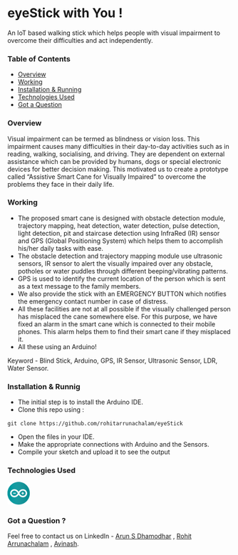 # eyeStick with You !
An IoT based walking stick which helps people with visual impairment to overcome their difficulties and act independently.

### Table of Contents  
- [Overview](#Overview)  
- [Working](#Working) 
- [Installation & Running](#Installation%&%Running) 
- [Technologies Used](#Technologies%Used) 
- [Got a Question](#Got%a%Question%?) 


### Overview
Visual impairment can be termed as blindness or vision loss. This impairment causes many difficulties in their day-to-day activities such as in reading, walking, socialising, and driving. They are dependent on external assistance which can be provided by humans, dogs or special electronic devices for better decision making. This motivated us to create a prototype called “Assistive Smart Cane for Visually Impaired” to overcome the problems they face in their daily life.


### Working
- The proposed smart cane is designed with obstacle detection module, trajectory mapping, heat detection, water detection, pulse detection, light detection, pit and staircase detection using InfraRed (IR) sensor and GPS (Global Positioning System) which helps them to accomplish his/her daily tasks with ease. 
- The obstacle detection and trajectory mapping module use ultrasonic sensors, IR sensor to alert the visually impaired over any obstacle, potholes or water puddles through different beeping/vibrating patterns. 
- GPS is used to identify the current location of the person which is sent as a text message to the family members. 
- We also provide the stick with an EMERGENCY BUTTON which notifies the emergency contact number in case of distress.
- All these facilities are not at all possible if the visually challenged person has misplaced the cane somewhere else. For this purpose, we have fixed an alarm in the smart cane which is connected to their mobile phones. This alarm helps them to find their smart cane if they misplaced it. 
- All these using an Arduino!

Keyword - Blind Stick, Arduino, GPS, IR Sensor, Ultrasonic Sensor, LDR, Water Sensor.

### Installation & Runnig

- The initial step is to install the Arduino IDE.
- Clone this repo using : 
```
git clone https://github.com/rohitarrunachalam/eyeStick
```
- Open the files in your IDE.
- Make the appropriate connections with Arduino and the Sensors.
- Compile your sketch and upload it to see the output

### Technologies Used


<img src="https://github.com/rohitarrunachalam/eyeStick/blob/main/demo/arduino-logo-1.png" width=10% height=10%> 



### Got a Question ?

Feel free to contact us on LinkedIn - [Arun S Dhamodhar](https://www.linkedin.com/in/arun-dhamodhar-a79396237/) , [Rohit Arrunachalam](https://www.linkedin.com/in/rohitarrunachalam/) , [Avinash](https://www.linkedin.com/in/avinash-pr-0b98a8220/).

